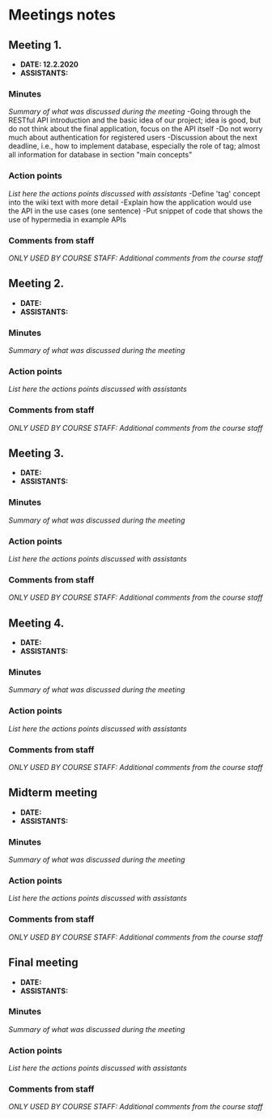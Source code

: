 # Meetings notes

## Meeting 1.
* **DATE: 12.2.2020**
* **ASSISTANTS:**

### Minutes
*Summary of what was discussed during the meeting*
-Going through the RESTful API introduction and the basic idea of our project; idea is good, but do not think about the final application, focus on the API itself
-Do not worry much about authentication for registered users
-Discussion about the next deadline, i.e., how to implement database, especially the role of tag; almost all information for database in section "main concepts"

### Action points
*List here the actions points discussed with assistants*
-Define 'tag' concept into the wiki text with more detail
-Explain how the application would use the API in the use cases (one sentence)
-Put snippet of code that shows the use of hypermedia in example APIs

### Comments from staff
*ONLY USED BY COURSE STAFF: Additional comments from the course staff*

## Meeting 2.
* **DATE:**
* **ASSISTANTS:**

### Minutes
*Summary of what was discussed during the meeting*

### Action points
*List here the actions points discussed with assistants*


### Comments from staff
*ONLY USED BY COURSE STAFF: Additional comments from the course staff*

## Meeting 3.
* **DATE:**
* **ASSISTANTS:**

### Minutes
*Summary of what was discussed during the meeting*

### Action points
*List here the actions points discussed with assistants*


### Comments from staff
*ONLY USED BY COURSE STAFF: Additional comments from the course staff*

## Meeting 4.
* **DATE:**
* **ASSISTANTS:**

### Minutes
*Summary of what was discussed during the meeting*

### Action points
*List here the actions points discussed with assistants*


### Comments from staff
*ONLY USED BY COURSE STAFF: Additional comments from the course staff*

## Midterm meeting
* **DATE:**
* **ASSISTANTS:**

### Minutes
*Summary of what was discussed during the meeting*

### Action points
*List here the actions points discussed with assistants*


### Comments from staff
*ONLY USED BY COURSE STAFF: Additional comments from the course staff*

## Final meeting
* **DATE:**
* **ASSISTANTS:**

### Minutes
*Summary of what was discussed during the meeting*

### Action points
*List here the actions points discussed with assistants*


### Comments from staff
*ONLY USED BY COURSE STAFF: Additional comments from the course staff*

